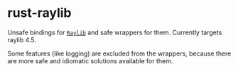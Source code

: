# rust-raylib

Unsafe bindings for [`Raylib`](www.raylib.com) and safe wrappers for them.
Currently targets raylib 4.5.

Some features (like logging) are excluded from the wrappers, because there are more safe and idiomatic solutions available for them.
